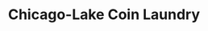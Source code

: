 ---
title: "Chicago-Lake Coin Laundry"
url: /minneapolis/chicago-lake-coin-laundry/
shop: laundry
---